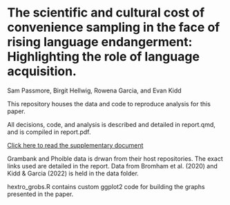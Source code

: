 # The scientific and cultural cost of convenience sampling in the face of rising language endangerment: Highlighting the role of language acquisition. 
Sam Passmore, Birgit Hellwig, Rowena Garcia, and Evan Kidd

This repository houses the data and code to reproduce analysis for this paper. 

All decisions, code, and analysis is described and detailed in report.qmd, and is compiled in report.pdf. 

[Click here to read the supplementary document](report.pdf)

Grambank and Phoible data is drwan from their host repositories. The exact links used are detailed in the report. Data from Bromham et al. (2020) and Kidd & Garcia (2022) is held in the data folder. 

hextro_grobs.R contains custom ggplot2 code for building the graphs presented in the paper. 
